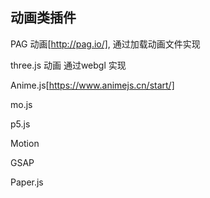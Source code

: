 ## 动画类插件
PAG 动画[http://pag.io/],
通过加载动画文件实现

three.js 动画
通过webgl 实现

Anime.js[https://www.animejs.cn/start/]

mo.js

p5.js

Motion

GSAP

Paper.js


